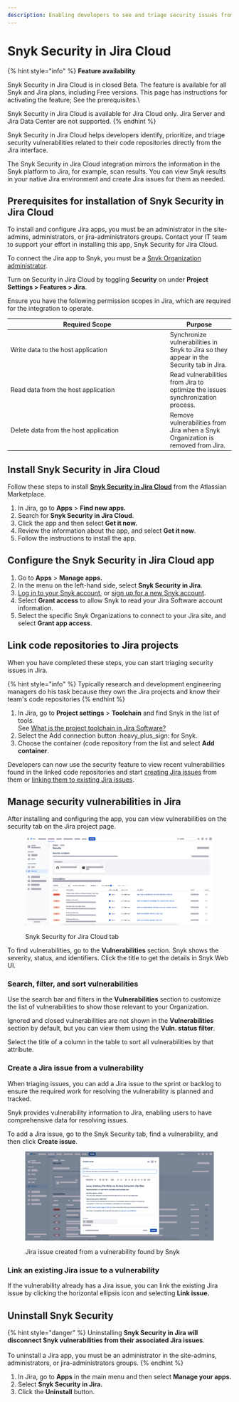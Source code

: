 ```yaml
---
description: Enabling developers to see and triage security issues from Jira
---
```


# Snyk Security in Jira Cloud



{% hint style="info" %}
**Feature availability**

Snyk Security in Jira Cloud is in closed Beta. The feature is available for all Snyk and Jira plans, including Free versions. This page has instructions for activating the feature; See the prerequisites.\


Snyk Security in Jira Cloud is available for Jira Cloud only. Jira Server and Jira Data Center are not supported.
{% endhint %}

Snyk Security in Jira Cloud helps developers identify, prioritize, and triage security vulnerabilities related to their code repositories directly from the Jira interface.

The Snyk Security in Jira Cloud integration mirrors the information in the Snyk platform to Jira, for example, scan results. You can view Snyk results in your native Jira environment and create Jira issues for them as needed.

## Prerequisites for installation of Snyk Security in Jira Cloud

To install and configure Jira apps, you must be an administrator in the site-admins, administrators, or jira-administrators groups. Contact your IT team to support your effort in installing this app, Snyk Security for Jira Cloud.

To connect the Jira app to Snyk, you must be a [Snyk Organization administrator](../../snyk-admin/introduction-to-snyk-administration.md#member-user-types).

Turn on Security in Jira Cloud by toggling **Security** on under **Project Settings > Features > Jira**.

Ensure you have the following permission scopes in Jira, which are required for the integration to operate.

<table><thead><tr><th width="344.5">Required Scope</th><th>Purpose</th></tr></thead><tbody><tr><td>Write data to the host application</td><td>Synchronize vulnerabilities in Snyk to Jira so they appear in the Security tab in Jira.</td></tr><tr><td>Read data from the host application</td><td>Read vulnerabilities from Jira to optimize the issues synchronization process.</td></tr><tr><td>Delete data from the host application</td><td>Remove vulnerabilities from Jira when a Snyk Organization is removed from Jira. </td></tr></tbody></table>

## Install Snyk Security in Jira Cloud

Follow these steps to install [**Snyk Security in Jira Cloud**](https://marketplace.atlassian.com/apps/1230482/snyk-security-in-jira-cloud) from the Atlassian Marketplace.

1. In Jira, go to **Apps** > **Find new apps.**
2. Search for **Snyk Security in Jira Cloud**.
3. Click the app and then select **Get it now.**
4. Review the information about the app, and select **Get it now**.
5. Follow the instructions to install the app.

## Configure the Snyk Security in Jira Cloud app

1. Go to **Apps** > **Manage apps.**
2. In the menu on the left-hand side, select **Snyk Security in Jira**.
3. [Log in to your Snyk account](../../getting-started/quickstart/create-a-snyk-account/logging-in-to-an-existing-account.md), or [sign up for a new Snyk account](../../getting-started/quickstart/create-a-snyk-account/).
4. Select **Grant access** to allow Snyk to read your Jira Software account information.
5. Select the specific Snyk Organizations to connect to your Jira site, and select **Grant app access**.

## Link code repositories to Jira projects

When you have completed these steps, you can start triaging security issues in Jira.

{% hint style="info" %}
Typically research and development engineering managers do his task because they own the Jira projects and know their team's code repositories
{% endhint %}

1. In Jira, go to **Project settings** > **Toolchain** and find Snyk in the list of tools.\
   See [What is the project toolchain in Jira Software?](https://support.atlassian.com/jira-software-cloud/docs/what-is-the-project-toolchain-in-jira/)
2. Select the Add connection button :heavy\_plus\_sign: for Snyk.
3. Choose the container (code repository from the list and select **Add container**.

Developers can now use the security feature to view recent vulnerabilities found in the linked code repositories and start [creating Jira issues](snyk-security-in-jira-cloud-beta.md#create-a-jira-issue-out-of-a-vulnerability) from them or [linking them to existing Jira issues](snyk-security-in-jira-cloud-beta.md#link-an-existing-jira-issue-to-a-vulnerability).

## Manage security vulnerabilities in Jira

After installing and configuring the app, you can view vulnerabilities on the security tab on the Jira project page.

<figure><img src="../../.gitbook/assets/security tab.png" alt="Snyk Security for Jira Cloud tab."><figcaption><p>Snyk Security for Jira Cloud tab</p></figcaption></figure>

To find vulnerabilities, go to the **Vulnerabilities** section. Snyk shows the severity, status, and identifiers. Click the title to get the details in Snyk Web UI.

### Search, filter, and sort vulnerabilities

Use the search bar and filters in the **Vulnerabilities** section to customize the list of vulnerabilities to show those relevant to your Organization.

Ignored and closed vulnerabilities are not shown in the **Vulnerabilities** section by default, but you can view them using the **Vuln. status filter**.

Select the title of a column in the table to sort all vulnerabilities by that attribute.

### Create a Jira issue from a vulnerability&#x20;

When triaging issues, you can add a Jira issue to the sprint or backlog to ensure the required work for resolving the vulnerability is planned and tracked.

Snyk provides vulnerability information to Jira, enabling users to have comprehensive data for resolving issues.

To add a Jira issue, go to the Snyk Security tab, find a vulnerability, and then click **Create issue**.

<figure><img src="../../.gitbook/assets/create issue.png" alt="Jira issue created from a vulnerability found by Snyk"><figcaption><p>Jira issue created from a vulnerability found by Snyk</p></figcaption></figure>

### Link an existing Jira issue to a vulnerability

If the vulnerability already has a Jira issue, you can link the existing Jira issue by clicking the horizontal ellipsis icon and selecting **Link issue.**

## Uninstall Snyk Security

{% hint style="danger" %}
Uninstalling **Snyk Security in Jira will disconnect Snyk vulnerabilities from their associated Jira issues**.\
\
To uninstall a Jira app, you must be an administrator in the site-admins, administrators, or jira-administrators groups.
{% endhint %}

1. In Jira, go to **Apps** in the main menu and then select **Manage your apps.**
2. Select **Snyk Security in Jira.**
3. Click the **Uninstall** button.


